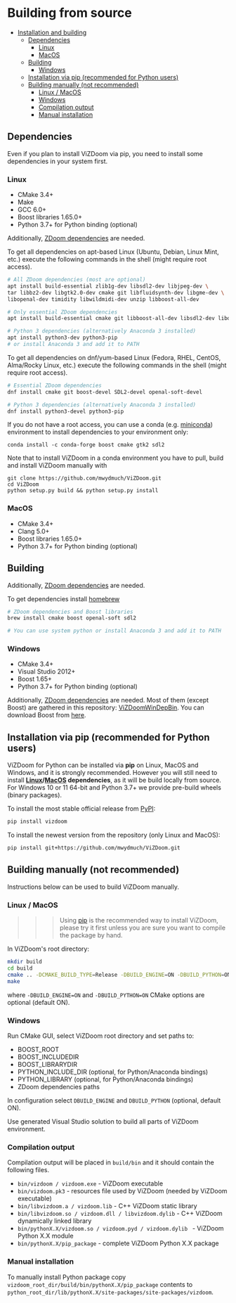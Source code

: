 # Building from source

- [Installation and building](#installation-and-building)
  - [ Dependencies](#-dependencies)
    - [ Linux](#-linux)
    - [ MacOS](#-macos)
  - [ Building](#-building)
    - [ Windows](#-windows)
  - [ Installation via pip (recommended for Python users)](#-installation-via-pip-recommended-for-python-users)
  - [ Building manually (not recommended)](#-building-manually-not-recommended)
    - [ Linux / MacOS](#-linux--macos)
    - [ Windows](#-windows-1)
    - [ Compilation output](#-compilation-output)
    - [ Manual installation](#-manual-installation)


## <a name="deps"></a> Dependencies

Even if you plan to install ViZDoom via pip, you need to install some dependencies in your system first.


### <a name="linux_deps"></a> Linux
* CMake 3.4+
* Make
* GCC 6.0+
* Boost libraries 1.65.0+
* Python 3.7+ for Python binding (optional)

Additionally, [ZDoom dependencies](http://zdoom.org/wiki/Compile_ZDoom_on_Linux) are needed.

To get all dependencies on apt-based Linux (Ubuntu, Debian, Linux Mint, etc.) execute the following commands in the shell (might require root access).
```bash
# All ZDoom dependencies (most are optional)
apt install build-essential zlib1g-dev libsdl2-dev libjpeg-dev \
tar libbz2-dev libgtk2.0-dev cmake git libfluidsynth-dev libgme-dev \
libopenal-dev timidity libwildmidi-dev unzip libboost-all-dev

# Only essential ZDoom dependencies
apt install build-essential cmake git libboost-all-dev libsdl2-dev libopenal-dev

# Python 3 dependencies (alternatively Anaconda 3 installed)
apt install python3-dev python3-pip
# or install Anaconda 3 and add it to PATH
```

To get all dependencies on dnf/yum-based Linux (Fedora, RHEL, CentOS, Alma/Rocky Linux, etc.) execute the following commands in the shell (might require root access).
```bash
# Essential ZDoom dependencies
dnf install cmake git boost-devel SDL2-devel openal-soft-devel

# Python 3 dependencies (alternatively Anaconda 3 installed)
dnf install python3-devel python3-pip
```

If you do not have a root access, you can use a conda (e.g. [miniconda](https://docs.conda.io/en/latest/miniconda.html)) environment to install dependencies to your environment only:
```
conda install -c conda-forge boost cmake gtk2 sdl2
```

Note that to install ViZDoom in a conda environment you have to pull, build and install ViZDoom manually with
```
git clone https://github.com/mwydmuch/ViZDoom.git
cd ViZDoom
python setup.py build && python setup.py install
```


### <a name="macos_deps"></a> MacOS
* CMake 3.4+
* Clang 5.0+
* Boost libraries 1.65.0+
* Python 3.7+ for Python binding (optional)
## <a name="build"></a> Building

Additionally, [ZDoom dependencies](http://zdoom.org/wiki/Compile_ZDoom_on_Mac_OS_X) are needed.

To get dependencies install [homebrew](https://brew.sh/)

```sh
# ZDoom dependencies and Boost libraries
brew install cmake boost openal-soft sdl2

# You can use system python or install Anaconda 3 and add it to PATH
```


### <a name="windows_deps"></a> Windows
* CMake 3.4+
* Visual Studio 2012+
* Boost 1.65+
* Python 3.7+ for Python binding (optional)

Additionally, [ZDoom dependencies](http://zdoom.org/wiki/Compile_ZDoom_on_Windows) are needed.
Most of them (except Boost) are gathered in this repository: [ViZDoomWinDepBin](https://github.com/mwydmuch/ViZDoomWinDepBin).
You can download Boost from [here](https://www.boost.org/users/download).


## <a name="pypi"></a> Installation via pip (recommended for Python users)

ViZDoom for Python can be installed via **pip** on Linux, MacOS and Windows, and it is strongly recommended.
However you will still need to install **[Linux](#linux_deps)/[MacOS](#macos_deps) dependencies**, as it will be build locally from source.
For Windows 10 or 11 64-bit and Python 3.7+ we provide pre-build wheels (binary packages).


To install the most stable official release from [PyPI](https://pypi.python.org/pypi):
```bash
pip install vizdoom
```

To install the newest version from the repository (only Linux and MacOS):
```bash
pip install git+https://github.com/mwydmuch/ViZDoom.git
```


## <a name="build"></a> Building manually (not recommended)

Instructions below can be used to build ViZDoom manually.

### <a name="linux_macos_build"></a> Linux / MacOS

>>> Using [pip](#pypi) is the recommended way to install ViZDoom, please try it first unless you are sure you want to compile the package by hand.

In ViZDoom's root directory:
```bash
mkdir build
cd build
cmake .. -DCMAKE_BUILD_TYPE=Release -DBUILD_ENGINE=ON -DBUILD_PYTHON=ON
make
```

where `-DBUILD_ENGINE=ON` and `-DBUILD_PYTHON=ON` CMake options are optional (default ON).

### <a name="windows_build"></a> Windows

Run CMake GUI, select ViZDoom root directory and set paths to:
* BOOST_ROOT
* BOOST_INCLUDEDIR
* BOOST_LIBRARYDIR
* PYTHON_INCLUDE_DIR (optional, for Python/Anaconda bindings)
* PYTHON_LIBRARY (optional, for Python/Anaconda bindings)
* ZDoom dependencies paths

In configuration select `DBUILD_ENGINE` and `DBUILD_PYTHON` (optional, default ON).

Use generated Visual Studio solution to build all parts of ViZDoom environment.


### <a name="output"></a> Compilation output
Compilation output will be placed in `build/bin` and it should contain the following files.

* `bin/vizdoom / vizdoom.exe` - ViZDoom executable
* `bin/vizdoom.pk3` - resources file used by ViZDoom (needed by ViZDoom executable)
* `bin/libvizdoom.a / vizdoom.lib` - C++ ViZDoom static library
* `bin/libvizdoom.so / vizdoom.dll / libvizdoom.dylib` -  C++ ViZDoom dynamically linked library
* `bin/pythonX.X/vizdoom.so / vizdoom.pyd / vizdoom.dylib ` - ViZDoom Python X.X module
* `bin/pythonX.X/pip_package` - complete ViZDoom Python X.X package


### <a name="manual-install"></a> Manual installation

To manually install Python package copy `vizdoom_root_dir/build/bin/pythonX.X/pip_package` contents to `python_root_dir/lib/pythonX.X/site-packages/site-packages/vizdoom`.
